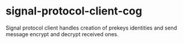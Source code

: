 # signal-protocol-client-cog
Signal protocol client handles creation of prekeys identities and send message encrypt and decrypt received ones.
